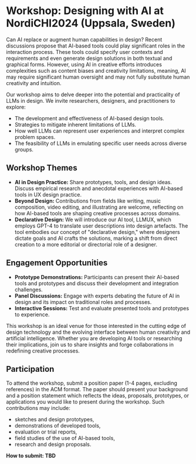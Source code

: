 
# Workshop: Designing with AI at NordiCHI2024 (Uppsala, Sweden)

Can AI replace or augment human capabilities in design? Recent discussions propose that AI-based tools could play significant roles in the interaction process. These tools could specify user contexts and requirements and even generate design solutions in both textual and graphical forms. However, using AI in creative efforts introduces complexities such as content biases and creativity limitations, meaning, AI may require significant human oversight and may not fully substitute human creativity and intuition.

Our workshop aims to delve deeper into the potential and practicality of LLMs in design. We invite researchers, designers, and practitioners to explore:

- The development and effectiveness of AI-based design tools.
- Strategies to mitigate inherent limitations of LLMs.
- How well LLMs can represent user experiences and interpret complex problem spaces.
- The feasibility of LLMs in emulating specific user needs across diverse groups.

## Workshop Themes

- **AI in Design Practice:** Share prototypes, tools, and design ideas. Discuss empirical research and anecdotal experiences with AI-based tools in UX design practice.
- **Beyond Design:** Contributions from fields like writing, music composition, video editing, and illustrating are welcome, reflecting on how AI-based tools are shaping creative processes across domains.
- **Declarative Design:** We will introduce our AI tool, LLMUX, which employs GPT-4 to translate user descriptions into design artefacts. The tool embodies our concept of "declarative design," where designers dictate goals and AI crafts the solutions, marking a shift from direct creation to a more editorial or directorial role of a designer.

## Engagement Opportunities

- **Prototype Demonstrations:** Participants can present their AI-based tools and prototypes and discuss their development and integration challenges.
- **Panel Discussions:** Engage with experts debating the future of AI in design and its impact on traditional roles and processes.
- **Interactive Sessions:** Test and evaluate presented tools and prototypes to experience.

This workshop is an ideal venue for those interested in the cutting edge of design technology and the evolving interface between human creativity and artificial intelligence. Whether you are developing AI tools or researching their implications, join us to share insights and forge collaborations in redefining creative processes.

## Participation

To attend the workshop, submit a position paper (1-4 pages, excluding references) in the ACM format. The paper should present your background and a position statement which reflects the ideas, proposals, prototypes, or applications you would like to present during the workshop. Such contributions may include:

- sketches and design prototypes,
- demonstrations of developed tools,
- evaluation or trial reports,
- field studies of the use of AI-based tools,
- research and design proposals.

**How to submit: TBD**
